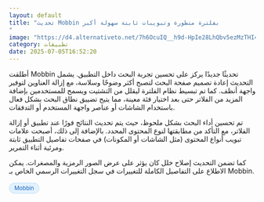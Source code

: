 ```yaml
---
layout: default
title: "تحديث Mobbin بفلترة متطورة وتبويبات ثابتة سهولة أكبر
"
image: "https://d4.alternativeto.net/7h6OcuIQ__h9d-HpIe28LhQbv5ezMzTHI47IdnOgPrk/rs:fill:1520:760:0/g:ce:0:0/YWJzOi8vZGlzdC9jb250ZW50LzE3NTE3MzQ1Mzk5NzgucG5n.png"
category: تطبيقات
date: 2025-07-05T16:52:20
---
```


أطلقت Mobbin تحديثًا جديدًا يركز على تحسين تجربة البحث داخل التطبيق. يشمل التحديث إعادة تصميم صفحة البحث لتصبح أكثر وضوحًا وسلاسة، مع إزالة العناوين لتوفير واجهة أنظف. كما تم تبسيط نظام الفلترة ليقلل من التشتيت ويسمح للمستخدمين بإضافة المزيد من الفلاتر حتى بعد اختيار فئة معينة، مما يتيح تضييق نطاق البحث بشكل فعال باستخدام الشاشات أو عناصر واجهة المستخدم أو التدفقات.

تم تحسين أداء البحث بشكل ملحوظ، حيث يتم تحديث النتائج فورًا عند تطبيق أو إزالة الفلاتر، مع التأكد من مطابقتها لنوع المحتوى المحدد. بالإضافة إلى ذلك، أصبحت علامات تبويب أنواع المحتوى (مثل الشاشات أو المكونات) في صفحات تفاصيل التطبيق ثابتة ومرئية أثناء التمرير.

كما تضمن التحديث إصلاح خلل كان يؤثر على عرض الصور الرمزية والمصغرات. يمكن الاطلاع على التفاصيل الكاملة للتغييرات في سجل التغييرات الرسمي الخاص بـ Mobbin.

<div style="margin-top:2px; margin-bottom:2px;"><a href="https://bidjadraft.github.io/?query=Mobbin" style="background:#e3f2fd; color:#1565c0; font-size:80%; border-radius:12px; padding:3px 10px; margin:2px 4px 2px 0; display:inline-block; border:1px solid #bbdefb; text-decoration:none;">Mobbin</a></div><br><br>
